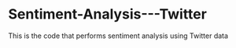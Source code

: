 # Sentiment-Analysis---Twitter
This is the code that performs sentiment analysis using Twitter data
